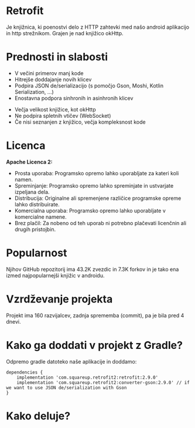# Retrofit
Je knjižnica, ki poenostvi delo z HTTP zahtevki med našo android aplikacijo in http strežnikom. Grajen je nad knjižico okHttp.

# Prednosti in slabosti
+ V večini primerov manj kode
+ Hitrejše doddajanje novih klicev
+ Podpira JSON de/serializacijo (s pomočjo Gson, Moshi, Kotlin Serialization, ...)
+ Enostavna podpora sinhronih in asinhronih klicev
- Večja velikost knjižice, kot okHttp
- Ne podpira spletnih vtičev (WebSocket)
- Če nisi seznanjen z knjižico, večja kompleksnost kode

# Licenca
**Apache Licenca 2:**
- Prosta uporaba: Programsko opremo lahko uporabljate za kateri koli namen.
- Spreminjanje: Programsko opremo lahko spreminjate in ustvarjate izpeljana dela.
- Distribucija: Originalne ali spremenjene različice programske opreme lahko distribuirate.
- Komercialna uporaba: Programsko opremo lahko uporabljate v komercialne namene.
- Brez plačil: Za nobeno od teh uporab ni potrebno plačevati licenčnin ali drugih pristojbin.

# Popularnost
Njihov GitHub repozitorij ima 43.2K zvezdic in 7.3K forkov in je tako ena izmed najpopularnejši knjižic v androidu.

# Vzrdževanje projekta
Projekt ima 160 razvijalcev, zadnja sprememba (commit), pa je bila pred 4 dnevi.

# Kako ga doddati v projekt z Gradle?
Odpremo gradle datoteko naše aplikacije in doddamo:
```
dependencies {
    implementation 'com.squareup.retrofit2:retrofit:2.9.0'
    implementation 'com.squareup.retrofit2:converter-gson:2.9.0' // if we want to use JSON de/serialization with Gson
}
```

# Kako deluje?



